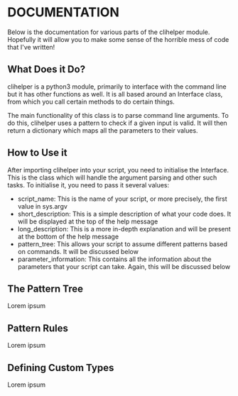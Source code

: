 # DOCUMENTATION
Below is the documentation for various parts of the clihelper module. Hopefully it will allow you to make some sense of the horrible mess of code that I've written! 

## What Does it Do?
clihelper is a python3 module, primarily to interface with the command line but it has other functions as well. It is all based around an Interface class, from which you call certain methods to do certain things.

The main functionality of this class is to parse command line arguments. To do this, clihelper uses a pattern to check if a given input is valid. It will then return a dictionary which maps all the parameters to their values.

## How to Use it
After importing clihelper into your script, you need to initialise the Interface. This is the class which will handle the argument parsing and other such tasks. To initialise it, you need to pass it several values:
- script_name: This is the name of your script, or more precisely, the first value in sys.argv
- short_description: This is a simple description of what your code does. It will be displayed at the top of the help message
- long_description: This is a more in-depth explanation and will be present at the bottom of the help message
- pattern_tree: This allows your script to assume different patterns based on commands. It will be discussed below
- parameter_information: This contains all the information about the parameters that your script can take. Again, this will be discussed below

## The Pattern Tree
Lorem ipsum

## Pattern Rules
Lorem ipsum

## Defining Custom Types
Lorem ipsum
